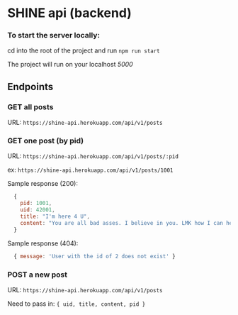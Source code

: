 # SHINE api (backend)

### To start the server locally:
cd into the root of the project and run `npm run start`

The project will run on your localhost *5000*


## Endpoints

### GET all posts
URL: `https://shine-api.herokuapp.com/api/v1/posts`

### GET one post (by pid)
URL: `https://shine-api.herokuapp.com/api/v1/posts/:pid`

ex: `https://shine-api.herokuapp.com/api/v1/posts/1001`

Sample response (200):
```js
  {
    pid: 1001,
    uid: 42001,
    title: "I'm here 4 U",
    content: "You are all bad asses. I believe in you. LMK how I can help you shine!"
  }
```

Sample response (404):

```js
  { message: 'User with the id of 2 does not exist' }
```

### POST a new post
URL: `https://shine-api.herokuapp.com/api/v1/posts`

Need to pass in:  `{ uid, title, content, pid }`
